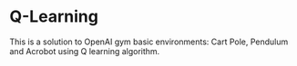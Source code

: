# Q-Learning
This is a solution to OpenAI gym basic environments: Cart Pole, Pendulum and Acrobot using Q learning algorithm. 
